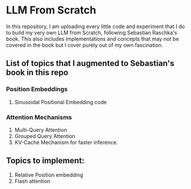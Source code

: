 # LLM From Scratch 

In this repository, I am uploading every little code and experiment that I do to build my very own LLM from Scratch, following Sebastian Raschka's book. This also includes implementations and concepts that may not be covered in the book but I cover purely out of my own fascination. 


## List of topics that I augmented to Sebastian's book in this repo 

### Position Embeddings 

1. Sinusoidal Positional Embedding code

### Attention Mechanisms 

1. Multi-Query Attention 
2. Grouped Query Attention 
3. KV-Cache Mechanism for faster inference. 

## Topics to implement: 

1. Relative Position embedding
2. Flash attention

